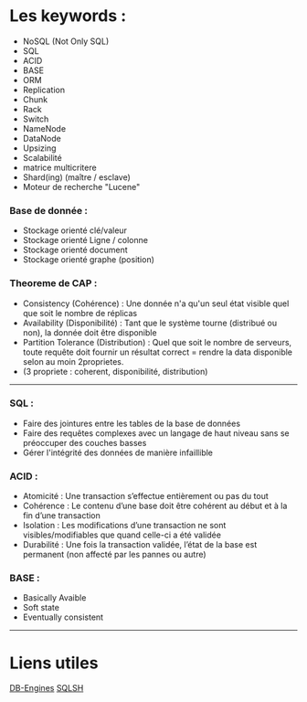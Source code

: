 # Les keywords :
* NoSQL (Not Only SQL)
* SQL
* ACID
* BASE
* ORM
* Replication
* Chunk
* Rack
* Switch
* NameNode
* DataNode
* Upsizing
* Scalabilité
* matrice multicritere
* Shard(ing) (maître / esclave)
* Moteur de recherche "Lucene"

### Base de donnée :
* Stockage orienté clé/valeur
* Stockage orienté Ligne / colonne
* Stockage orienté document
* Stockage orienté graphe (position)

### Theoreme de CAP :
* Consistency (Cohérence) : Une donnée n'a qu'un seul état visible quel que soit le nombre de réplicas
* Availability (Disponibilité) : Tant que le système tourne (distribué ou non), la donnée doit être disponible
* Partition Tolerance (Distribution) : Quel que soit le nombre de serveurs, toute requête doit fournir un résultat correct
= rendre la data disponible selon au moin 2proprietes.
* (3 propriete : coherent, disponibilité, distribution)

***
### SQL :
* Faire des jointures entre les tables de la base de données
* Faire des requêtes complexes avec un langage de haut niveau sans se préoccuper des couches basses
* Gérer l'intégrité des données de manière infaillible

### ACID :
 * Atomicité : Une transaction s’effectue entièrement ou pas du tout
 * Cohérence : Le contenu d’une base doit être cohérent au début et à la fin d’une transaction
 * Isolation : Les modifications d’une transaction ne sont visibles/modifiables que quand celle-ci a été validée
 * Durabilité : Une fois la transaction validée, l’état de la base est permanent (non affecté par les pannes ou autre)

### BASE :
* Basically Avaible
* Soft state
* Eventually consistent
***
# Liens utiles

[DB-Engines](https://db-engines.com/en/articles)
[SQLSH](https://sql.sh/)
